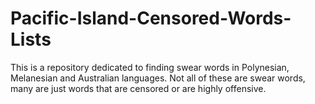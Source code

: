 # Pacific-Island-Censored-Words-Lists
This is a repository dedicated to finding swear words in Polynesian, Melanesian and Australian languages. Not all of these are swear words, many are just words that are censored or are highly offensive. 
